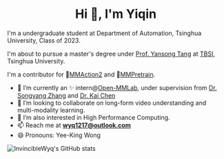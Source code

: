 <!--
**InvincibleWyq/InvincibleWyq** is a ✨ _special_ ✨ repository because its `README.md` (this file) appears on your GitHub profile.

Here are some ideas to get you started:

- 🔭 I’m currently working on ...
- 🌱 I’m currently learning ...
- 👯 I’m looking to collaborate on ...
- 🤔 I’m looking for help with ...
- 💬 Ask me about ...
- 📫 How to reach me: ...
- 😄 Pronouns: ...
- ⚡ Fun fact: ...
-->

<h1 align="center">Hi 👋, I'm Yiqin</h1>

I'm a undergraduate student at Department of Automation, Tsinghua University, Class of 2023.

I'm about to pursue a master's degree under [Prof. Yansong Tang](https://andytang15.github.io/) at [TBSI](https://www.tbsi.edu.cn/), Tsinghua University.

I'm a contributor for 🔭[MMAction2](https://github.com/open-mmlab/mmaction2) and 🔭[MMPretrain](https://github.com/open-mmlab/mmpretrain).

- :two_men_holding_hands: I’m currently an ✨ intern@[Open-MMLab](https://openmmlab.com/), under supervision from [Dr. Songyang Zhang](http://www.zhangsongyang.com/) and [Dr. Kai Chen](https://chenkai.site/)
- 👯 I’m looking to collaborate on long-form video understanding and multi-modality learning.
- 🔭 I’m also interested in High Performance Computing.
- 📫 Reach me at **[wyq1217@outlook.com](mailto:wyq1217@outlook.com)**
- 😄 Pronouns: Yee-King Wong

![InvincibleWyq's GitHub stats](https://github-readme-stats.vercel.app/api?username=InvincibleWyq&theme=shades-of-purple&show_icons=true)
